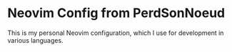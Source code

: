 # Neovim Config from PerdSonNoeud

This is my personal Neovim configuration, which I use for development in various languages.
